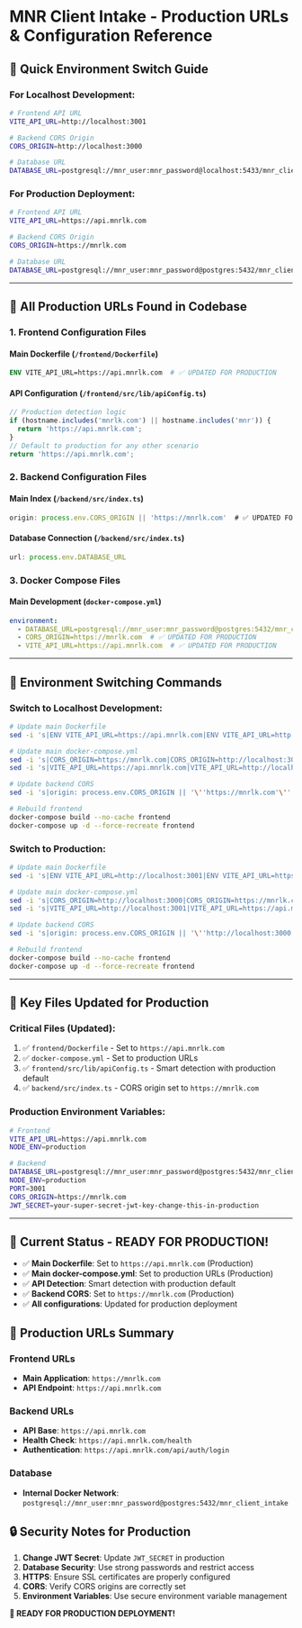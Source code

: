# MNR Client Intake - Production URLs & Configuration Reference

## 🎯 **Quick Environment Switch Guide**

### **For Localhost Development:**
```bash
# Frontend API URL
VITE_API_URL=http://localhost:3001

# Backend CORS Origin
CORS_ORIGIN=http://localhost:3000

# Database URL
DATABASE_URL=postgresql://mnr_user:mnr_password@localhost:5433/mnr_client_intake
```

### **For Production Deployment:**
```bash
# Frontend API URL
VITE_API_URL=https://api.mnrlk.com

# Backend CORS Origin
CORS_ORIGIN=https://mnrlk.com

# Database URL
DATABASE_URL=postgresql://mnr_user:mnr_password@postgres:5432/mnr_client_intake
```

---

## 📍 **All Production URLs Found in Codebase**

### **1. Frontend Configuration Files**

#### **Main Dockerfile** (`/frontend/Dockerfile`)
```dockerfile
ENV VITE_API_URL=https://api.mnrlk.com  # ✅ UPDATED FOR PRODUCTION
```

#### **API Configuration** (`/frontend/src/lib/apiConfig.ts`)
```typescript
// Production detection logic
if (hostname.includes('mnrlk.com') || hostname.includes('mnr')) {
  return 'https://api.mnrlk.com';
}
// Default to production for any other scenario
return 'https://api.mnrlk.com';
```

### **2. Backend Configuration Files**

#### **Main Index** (`/backend/src/index.ts`)
```typescript
origin: process.env.CORS_ORIGIN || 'https://mnrlk.com'  # ✅ UPDATED FOR PRODUCTION
```

#### **Database Connection** (`/backend/src/index.ts`)
```typescript
url: process.env.DATABASE_URL
```

### **3. Docker Compose Files**

#### **Main Development** (`docker-compose.yml`)
```yaml
environment:
  - DATABASE_URL=postgresql://mnr_user:mnr_password@postgres:5432/mnr_client_intake
  - CORS_ORIGIN=https://mnrlk.com  # ✅ UPDATED FOR PRODUCTION
  - VITE_API_URL=https://api.mnrlk.com  # ✅ UPDATED FOR PRODUCTION
```

---

## 🔄 **Environment Switching Commands**

### **Switch to Localhost Development:**
```bash
# Update main Dockerfile
sed -i 's|ENV VITE_API_URL=https://api.mnrlk.com|ENV VITE_API_URL=http://localhost:3001|g' frontend/Dockerfile

# Update main docker-compose.yml
sed -i 's|CORS_ORIGIN=https://mnrlk.com|CORS_ORIGIN=http://localhost:3000|g' docker-compose.yml
sed -i 's|VITE_API_URL=https://api.mnrlk.com|VITE_API_URL=http://localhost:3001|g' docker-compose.yml

# Update backend CORS
sed -i 's|origin: process.env.CORS_ORIGIN || '\''https://mnrlk.com'\''|origin: process.env.CORS_ORIGIN || '\''http://localhost:3000'\''|g' backend/src/index.ts

# Rebuild frontend
docker-compose build --no-cache frontend
docker-compose up -d --force-recreate frontend
```

### **Switch to Production:**
```bash
# Update main Dockerfile
sed -i 's|ENV VITE_API_URL=http://localhost:3001|ENV VITE_API_URL=https://api.mnrlk.com|g' frontend/Dockerfile

# Update main docker-compose.yml
sed -i 's|CORS_ORIGIN=http://localhost:3000|CORS_ORIGIN=https://mnrlk.com|g' docker-compose.yml
sed -i 's|VITE_API_URL=http://localhost:3001|VITE_API_URL=https://api.mnrlk.com|g' docker-compose.yml

# Update backend CORS
sed -i 's|origin: process.env.CORS_ORIGIN || '\''http://localhost:3000'\''|origin: process.env.CORS_ORIGIN || '\''https://mnrlk.com'\''|g' backend/src/index.ts

# Rebuild frontend
docker-compose build --no-cache frontend
docker-compose up -d --force-recreate frontend
```

---

## 🎯 **Key Files Updated for Production**

### **Critical Files (Updated):**
1. ✅ `frontend/Dockerfile` - Set to `https://api.mnrlk.com`
2. ✅ `docker-compose.yml` - Set to production URLs
3. ✅ `frontend/src/lib/apiConfig.ts` - Smart detection with production default
4. ✅ `backend/src/index.ts` - CORS origin set to `https://mnrlk.com`

### **Production Environment Variables:**
```bash
# Frontend
VITE_API_URL=https://api.mnrlk.com
NODE_ENV=production

# Backend
DATABASE_URL=postgresql://mnr_user:mnr_password@postgres:5432/mnr_client_intake
NODE_ENV=production
PORT=3001
CORS_ORIGIN=https://mnrlk.com
JWT_SECRET=your-super-secret-jwt-key-change-this-in-production
```

---

## 🚀 **Current Status - READY FOR PRODUCTION!**

- ✅ **Main Dockerfile**: Set to `https://api.mnrlk.com` (Production)
- ✅ **Main docker-compose.yml**: Set to production URLs (Production)
- ✅ **API Detection**: Smart detection with production default
- ✅ **Backend CORS**: Set to `https://mnrlk.com` (Production)
- ✅ **All configurations**: Updated for production deployment

## 🎯 **Production URLs Summary**

### **Frontend URLs**
- **Main Application**: `https://mnrlk.com`
- **API Endpoint**: `https://api.mnrlk.com`

### **Backend URLs**
- **API Base**: `https://api.mnrlk.com`
- **Health Check**: `https://api.mnrlk.com/health`
- **Authentication**: `https://api.mnrlk.com/api/auth/login`

### **Database**
- **Internal Docker Network**: `postgresql://mnr_user:mnr_password@postgres:5432/mnr_client_intake`

## 🔒 **Security Notes for Production**

1. **Change JWT Secret**: Update `JWT_SECRET` in production
2. **Database Security**: Use strong passwords and restrict access
3. **HTTPS**: Ensure SSL certificates are properly configured
4. **CORS**: Verify CORS origins are correctly set
5. **Environment Variables**: Use secure environment variable management

**🚀 READY FOR PRODUCTION DEPLOYMENT!**